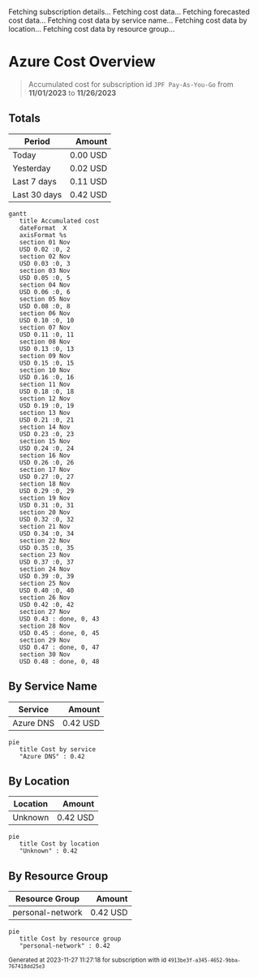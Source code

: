 Fetching subscription details...
Fetching cost data...
Fetching forecasted cost data...
Fetching cost data by service name...
Fetching cost data by location...
Fetching cost data by resource group...
# Azure Cost Overview

> Accumulated cost for subscription id `JPF Pay-As-You-Go` from **11/01/2023** to **11/26/2023**

## Totals

|Period|Amount|
|---|---:|
|Today|0.00 USD|
|Yesterday|0.02 USD|
|Last 7 days|0.11 USD|
|Last 30 days|0.42 USD|

```mermaid
gantt
   title Accumulated cost
   dateFormat  X
   axisFormat %s
   section 01 Nov
   USD 0.02 :0, 2
   section 02 Nov
   USD 0.03 :0, 3
   section 03 Nov
   USD 0.05 :0, 5
   section 04 Nov
   USD 0.06 :0, 6
   section 05 Nov
   USD 0.08 :0, 8
   section 06 Nov
   USD 0.10 :0, 10
   section 07 Nov
   USD 0.11 :0, 11
   section 08 Nov
   USD 0.13 :0, 13
   section 09 Nov
   USD 0.15 :0, 15
   section 10 Nov
   USD 0.16 :0, 16
   section 11 Nov
   USD 0.18 :0, 18
   section 12 Nov
   USD 0.19 :0, 19
   section 13 Nov
   USD 0.21 :0, 21
   section 14 Nov
   USD 0.23 :0, 23
   section 15 Nov
   USD 0.24 :0, 24
   section 16 Nov
   USD 0.26 :0, 26
   section 17 Nov
   USD 0.27 :0, 27
   section 18 Nov
   USD 0.29 :0, 29
   section 19 Nov
   USD 0.31 :0, 31
   section 20 Nov
   USD 0.32 :0, 32
   section 21 Nov
   USD 0.34 :0, 34
   section 22 Nov
   USD 0.35 :0, 35
   section 23 Nov
   USD 0.37 :0, 37
   section 24 Nov
   USD 0.39 :0, 39
   section 25 Nov
   USD 0.40 :0, 40
   section 26 Nov
   USD 0.42 :0, 42
   section 27 Nov
   USD 0.43 : done, 0, 43
   section 28 Nov
   USD 0.45 : done, 0, 45
   section 29 Nov
   USD 0.47 : done, 0, 47
   section 30 Nov
   USD 0.48 : done, 0, 48
```

## By Service Name

|Service|Amount|
|---|---:|
|Azure DNS|0.42 USD|

```mermaid
pie
   title Cost by service
   "Azure DNS" : 0.42
```

## By Location

|Location|Amount|
|---|---:|
|Unknown|0.42 USD|

```mermaid
pie
   title Cost by location
   "Unknown" : 0.42
```

## By Resource Group

|Resource Group|Amount|
|---|---:|
|personal-network|0.42 USD|

```mermaid
pie
   title Cost by resource group
   "personal-network" : 0.42
```

<sup>Generated at 2023-11-27 11:27:18 for subscription with id `4913be3f-a345-4652-9bba-767418dd25e3`</sup>
